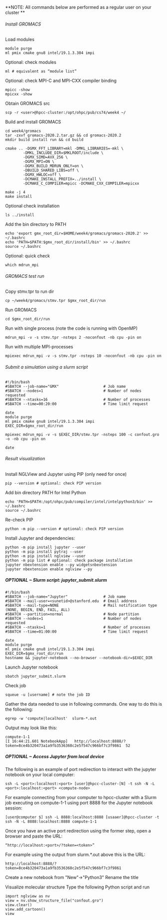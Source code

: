**NOTE: All commands below are performed as a regular user on your cluster
**
###### Install GROMACS ######

Load modules
```
module purge
ml pmix cmake gnu8 intel/19.1.3.304 impi
```

Optional: check modules
```
ml # equivalent as “module list”
```

Optional: check MPI-C and MPI-CXX compiler binding
```
mpicc -show
mpicxx -show
```

Obtain GROMACS src
```
scp -r <user>@hpcc-cluster:/opt/ohpc/pub/cs74/week4 ~/
```

Build and install GROMACS
```
cd week4/gromacs
tar -zxvf gromacs-2020.2.tar.gz && cd gromacs-2020.2
mkdir build install run && cd build

cmake .. -DGMX_FFT_LIBRARY=mkl -DMKL_LIBRARIES=-mkl \
        -DMKL_INCLUDE_DIR=$MKLROOT/include \
        -DGMX_SIMD=AVX_256 \
        -DGMX_MPI=ON \
        -DGMX_BUILD_MDRUN_ONLY=on \
        -DBUILD_SHARED_LIBS=off \
        -DGMX_HWLOC=off \
        -DCMAKE_INSTALL_PREFIX=../install \
        -DCMAKE_C_COMPILER=mpicc -DCMAKE_CXX_COMPILER=mpicxx

make -j 4
make install
```

Optional check installation
```
ls ../install
```

Add the bin directory to PATH
```
echo 'export gmx_root_dir=$HOME/week4/gromacs/gromacs-2020.2' >> ~/.bashrc
echo 'PATH=$PATH:$gmx_root_dir/install/bin' >> ~/.bashrc
source ~/.bashrc
```

Optional: quick check
```
which mdrun_mpi
```

###### GROMACS test run ######
Copy stmv.tpr to run dir
```
cp ~/week4/gromacs/stmv.tpr $gmx_root_dir/run
```

Run GROMACS
```
cd $gmx_root_dir/run
```

Run with single process (note the code is running with OpenMP)
```
mdrun_mpi -v -s stmv.tpr -nsteps 2 -noconfout -nb cpu -pin on
```

Run with multiple MPI-processes
```
mpiexec mdrun_mpi -v -s stmv.tpr -nsteps 10 -noconfout -nb cpu -pin on
```

###### Submit a simulation using a slurm script ######
```
#!/bin/bash
#SBATCH --job-name="GMX"                    # Job name
#SBATCH --nodes=1                           # Number of nodes requested
#SBATCH --ntasks=16                         # Number of processes
#SBATCH --time=00:20:00                     # Time limit request

date
module purge
ml pmix cmake gnu8 intel/19.1.3.304 impi
EXEC_DIR=$gmx_root_dir/run

mpiexec mdrun_mpi -v -s $EXEC_DIR/stmv.tpr -nsteps 100 -c confout.gro -o -nb cpu -pin on

date
```

###### Result visualization ######

Install NGLView and Jupyter using PIP (only need for once)
```
pip --version # optional: check PIP version
```

Add bin directory PATH for Intel Python
```
echo 'PATH=$PATH:/opt/ohpc/pub/compiler/intel/intelpython3/bin' >> ~/.bashrc
source ~/.bashrc
```

Re-check PIP
```
python -m pip --version # optional: check PIP version
```

Install Jupyter and dependencies:
```
python -m pip install jupyter --user
python -m pip install pytraj --user
python -m pip install nglview --user
python -m pip list # optional: check package installation
jupyter nbextension enable --py widgetsnbextension
jupyter nbextension enable nglview --py
```


##### OPTIONAL ~ Slurm script: jupyter_submit.slurm #####

```
#!/bin/bash
#SBATCH --job-name="Jupyter"                # Job name
#SBATCH --mail-user=<sunetid>@stanford.edu  # Email address	
#SBATCH --mail-type=NONE                    # Mail notification type (NONE, BEGIN, END, FAIL, ALL)
#SBATCH --partition=normal                  # Node partition
#SBATCH --nodes=1                           # Number of nodes requested
#SBATCH --ntasks=1                          # Number of processes
#SBATCH --time=01:00:00                     # Time limit request

date
module purge
ml pmix cmake gnu8 intel/19.1.3.304 impi
EXEC_DIR=$gmx_root_dir/run
hostname && jupyter-notebook --no-browser --notebook-dir=$EXEC_DIR
```

Launch Jupyter notebook
```
sbatch jupyter_submit.slurm
```

Check job
```
squeue -u [username] # note the job ID
```

Gather the data needed to use in following commands. One way to do this is the following:
```
egrep -w 'compute|localhost'  slurm-*.out
```

Output may look like this:
```
compute-1-1
[I 16:44:21.601 NotebookApp]   http://localhost:8888/?token=8ce4b320473a1a9fb3536368c2e5f547c966bf7c3f9861  52
```

##### OPTIONAL ~ Access Jupyter from local device #####

The following is an example of port redirection to interact with the jupyter notebook on your local computer:
```
ssh -L <port>:localhost:<port> [user]@hpcc-cluster-[N] -t ssh -N -L <port>:localhost:<port> <compute-node>
```

For example connecting from your computer to hpcc-cluster with a Slurm job executing on compute-1-1 using port 8888 for the Jupyter notebook session:
```
[user@computer $] ssh -L 8888:localhost:8888 [usaaer]@hpcc-cluster -t ssh -N -L 8888:localhost:8888 compute-1-1
```

Once you have an active port redirection using the former step, open a browser and paste the URL:
```
“http://localhost:<port>/?token=<token>”
```

For example using the output from slurm.*.out above this is the URL:
```
http://localhost:8888/?token=8ce4b320473a1a9fb3536368c2e5f547c966bf7c3f9861
```

Create a new notebook from "New"->"Python3"
Rename the title

Visualize molecular structure
Type the following Python script and run

```
import nglview as nv
view = nv.show_structure_file("confout.gro")
view.clear()
view.add_cartoon()
view
```
